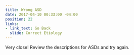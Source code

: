 ```yaml
---
title: Wrong ASD
date: 2017-04-10 00:33:00 -04:00
position: 22
links:
- link_text: Go Back
  slide: Correct Etiology
---
```


Very close! Review the descriptions for ASDs and try again.